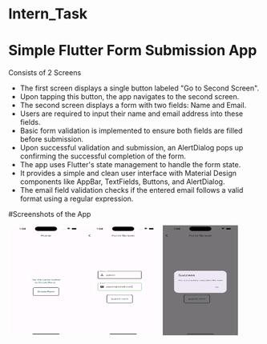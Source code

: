 # Intern_Task

# Simple Flutter Form Submission App

Consists of 2 Screens


* The first screen displays a single button labeled "Go to Second Screen".
* Upon tapping this button, the app navigates to the second screen.
* The second screen displays a form with two fields: Name and Email.
* Users are required to input their name and email address into these fields.
* Basic form validation is implemented to ensure both fields are filled before submission.
* Upon successful validation and submission, an AlertDialog pops up confirming the successful completion of the form.
* The app uses Flutter's state management to handle the form state.
* It provides a simple and clean user interface with Material Design components like AppBar, TextFields, Buttons, and AlertDialog.
* The email field validation checks if the entered email follows a valid format using a regular expression.

#Screenshots of the App

<img src="assets/images/S1.png" width="150" height="220">
<img src="assets/images/S2.png" width="150" height="220"> 
<img src="assets/images/S3.png" width="150" height="220"> 
